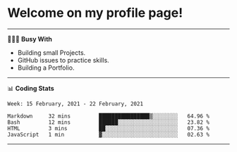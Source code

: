 # Welcome on my profile page!
<!-- print(("dralla"[::-1]+"s").capitalize()) -->

---
👨🏻‍💻 **Busy With**
* Building small Projects.
* GitHub issues to practice skills.
* Building a Portfolio.

---
📊 **Coding Stats**
<!--START_SECTION:waka-->
```text
Week: 15 February, 2021 - 22 February, 2021

Markdown     32 mins         ████████████████▒░░░░░░░░   64.96 % 
Bash         12 mins         ██████░░░░░░░░░░░░░░░░░░░   23.82 % 
HTML         3 mins          ██░░░░░░░░░░░░░░░░░░░░░░░   07.36 % 
JavaScript   1 min           ▓░░░░░░░░░░░░░░░░░░░░░░░░   02.63 % 
```
<!--END_SECTION:waka-->

---

